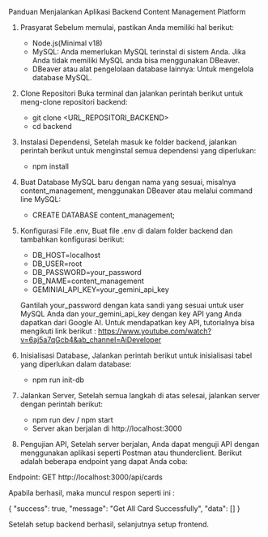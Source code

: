 Panduan Menjalankan Aplikasi Backend Content Management Platform

1. Prasyarat
    Sebelum memulai, pastikan Anda memiliki hal berikut:
   - Node.js(Minimal v18)
   - MySQL: Anda memerlukan MySQL terinstal di sistem Anda. Jika Anda tidak memiliki MySQL anda bisa menggunakan DBeaver.
   - DBeaver atau alat pengelolaan database lainnya: Untuk mengelola database MySQL.
     
2. Clone Repositori
   Buka terminal dan jalankan perintah berikut untuk meng-clone repositori backend:
   - git clone <URL_REPOSITORI_BACKEND>
   - cd backend
     
4. Instalasi Dependensi, Setelah masuk ke folder backend, jalankan perintah berikut untuk menginstal semua dependensi yang diperlukan:
   - npm install
  
5. Buat Database MySQL baru dengan nama yang sesuai, misalnya content_management, menggunakan DBeaver atau melalui command line MySQL:
   - CREATE DATABASE content_management;
     
6. Konfigurasi File .env, Buat file .env di dalam folder backend dan tambahkan konfigurasi berikut:
   - DB_HOST=localhost
   - DB_USER=root
   - DB_PASSWORD=your_password
   - DB_NAME=content_management
   - GEMINIAI_API_KEY=your_gemini_api_key
     
   Gantilah your_password dengan kata sandi yang sesuai untuk user MySQL Anda dan your_gemini_api_key dengan key API yang Anda dapatkan dari Google AI.
   Untuk mendapatkan key API, tutorialnya bisa mengikuti link berikut : https://www.youtube.com/watch?v=6aj5a7qGcb4&ab_channel=AiDeveloper

7. Inisialisasi Database,
   Jalankan perintah berikut untuk inisialisasi tabel yang diperlukan dalam database:
   - npm run init-db

8. Jalankan Server,
   Setelah semua langkah di atas selesai, jalankan server dengan perintah berikut:
   - npm run dev / npm start
   - Server akan berjalan di http://localhost:3000

9. Pengujian API,
Setelah server berjalan, Anda dapat menguji API dengan menggunakan aplikasi seperti Postman atau thunderclient. Berikut adalah beberapa endpoint yang dapat Anda coba:

Endpoint: GET http://localhost:3000/api/cards

Apabila berhasil, maka muncul respon seperti ini :

{
  "success": true,
  "message": "Get All Card Successfully",
  "data": []
}

Setelah setup backend berhasil, selanjutnya setup frontend.
   
